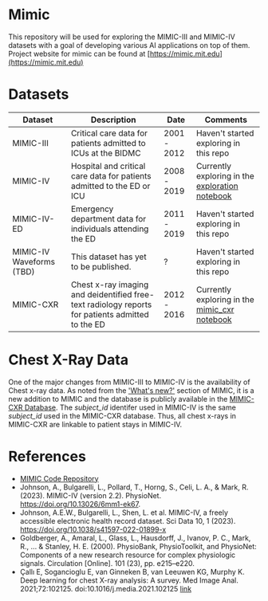 # Mimic
This repository will be used for exploring the MIMIC-III and MIMIC-IV datasets with a goal of developing various AI applications on top of them. Project website for mimic can be found at [https://mimic.mit.edu](https://mimic.mit.edu) 

# Datasets
|Dataset|Description|Date|Comments|
|---|---|---|---|
|MIMIC-III|Critical care data for patients admitted to ICUs at the BIDMC|2001 - 2012|Haven't started exploring in this repo|
|MIMIC-IV|Hospital and critical care data for patients admitted to the ED or ICU|2008 - 2019|Currently exploring in the [exploration notebook](https://github.com/ufbfung/mimic/blob/main/exploration.ipynb)|
|MIMIC-IV-ED|Emergency department data for individuals attending the ED|2011 - 2019|Haven't started exploring in this repo|
|MIMIC-IV Waveforms (TBD)|This dataset has yet to be published.|?|Haven't started exploring in this repo|
|MIMIC-CXR|Chest x-ray imaging and deidentified free-text radiology reports for patients admitted to the ED|2012 - 2016|Currently exploring in the [mimic_cxr notebook](https://github.com/ufbfung/mimic/blob/main/mimic_cxr.ipynb)|

# Chest X-Ray Data
One of the major changes from MIMIC-III to MIMIC-IV is the availability of Chest x-ray data. As noted from the ['What's new?'](https://mimic.mit.edu/docs/iv/about/whatsnew/) section of MIMIC, it is a new addition to MIMIC and the database is publicly available in the [MIMIC-CXR Database](https://physionet.org/content/mimic-cxr/2.0.0/). The *subject_id* identifer used in MIMIC-IV is the same *subject_id* used in the MIMIC-CXR database. Thus, all chest x-rays in MIMIC-CXR are linkable to patient stays in MIMIC-IV.

# References
- [MIMIC Code Repository](https://github.com/MIT-LCP/mimic-code/tree/main)
- Johnson, A., Bulgarelli, L., Pollard, T., Horng, S., Celi, L. A., & Mark, R. (2023). MIMIC-IV (version 2.2). PhysioNet. https://doi.org/10.13026/6mm1-ek67.
- Johnson, A.E.W., Bulgarelli, L., Shen, L. et al. MIMIC-IV, a freely accessible electronic health record dataset. Sci Data 10, 1 (2023). https://doi.org/10.1038/s41597-022-01899-x
- Goldberger, A., Amaral, L., Glass, L., Hausdorff, J., Ivanov, P. C., Mark, R., ... & Stanley, H. E. (2000). PhysioBank, PhysioToolkit, and PhysioNet: Components of a new research resource for complex physiologic signals. Circulation [Online]. 101 (23), pp. e215–e220.
- Çallı E, Sogancioglu E, van Ginneken B, van Leeuwen KG, Murphy K. Deep learning for chest X-ray analysis: A survey. Med Image Anal. 2021;72:102125. doi:10.1016/j.media.2021.102125 [link](https://pubmed.ncbi.nlm.nih.gov/34171622/)
